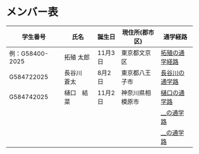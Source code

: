 # メンバー表

|学生番号|氏名|誕生日|現住所(郡市区)|通学経路|
|---|---|---|---|---|
|例：G58400-2025|拓殖 太郎|11月3日|東京都文京区|[拓殖の通学経路](route00.md)|
|G584722025 |長谷川　蒼太 |8月2日 |東京都八王子市 | [長谷川の通学路](route01.md)|
|G584742025|樋口　結菜 |11月2日 |神奈川県相模原市 | [樋口の通学路](route02.md)|
| | | | | [__の通学路](route03.md)|
| | | | | [__の通学路](route04.md)|
